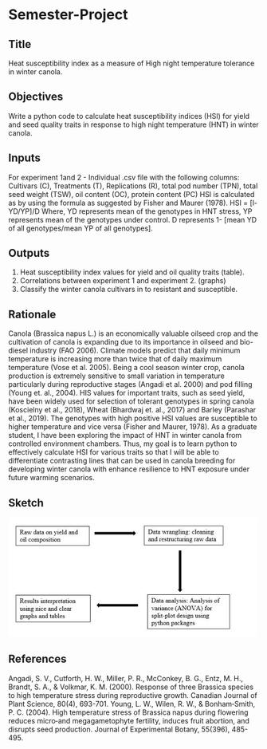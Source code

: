 # Semester-Project
## Title
Heat susceptibility index as a measure of High night temperature tolerance in winter canola.  
## Objectives
Write a python code to calculate heat susceptibility indices (HSI) for yield and seed quality traits in response to high night temperature (HNT) in winter canola.
## Inputs
For experiment 1and 2 - Individual .csv file with the following columns: Cultivars (C), Treatments (T), Replications (R), total pod number (TPN), total seed weight (TSW), oil content (OC), protein content (PC)
HSI is calculated as by using the formula as suggested by Fisher and Maurer (1978). 
HSI = [l-YD/YP]/D
Where, YD represents mean of the genotypes in HNT stress, YP represents mean of the genotypes under control. D represents 1- [mean YD of all genotypes/mean YP of all genotypes].


## Outputs
1.	Heat susceptibility index values for yield and oil quality traits (table).
2.	Correlations between experiment 1 and experiment 2. (graphs)
3.	Classify the winter canola cultivars in to resistant and susceptible.


## Rationale
Canola (Brassica napus L.) is an economically valuable oilseed crop and the cultivation of canola is expanding due to its importance in oilseed and bio-diesel industry (FAO 2006). Climate models predict that daily minimum temperature is increasing more than twice that of daily maximum temperature (Vose et al. 2005). Being a cool season winter crop, canola production is extremely sensitive to small variation in temperature particularly during reproductive stages (Angadi et al. 2000) and pod filling (Young et. al., 2004). HIS values for important traits, such as seed yield, have been widely used for selection of tolerant genotypes in spring canola (Koscielny et al., 2018), Wheat (Bhardwaj et. al., 2017) and Barley (Parashar et al., 2019).  The genotypes with high positive HSI values are susceptible to higher temperature and vice versa (Fisher and Maurer, 1978). As a graduate student, I have been exploring the impact of HNT in winter canola from controlled environment chambers. Thus, my goal is to learn python to effectively calculate HSI for various traits so that I will be able to differentiate contrasting lines that can be used in canola breeding for developing winter canola with enhance resilience to HNT exposure under future warming scenarios.



## Sketch
<img src="Sketch.jpg" alt="Sketch" width="500"/>

## References
Angadi, S. V., Cutforth, H. W., Miller, P. R., McConkey, B. G., Entz, M. H., Brandt, S. A., & Volkmar, K. M. (2000). Response of three Brassica species to high temperature stress during reproductive growth. Canadian Journal of Plant Science, 80(4), 693-701. 
Young, L. W., Wilen, R. W., & Bonham‐Smith, P. C. (2004). High temperature stress of Brassica napus during flowering reduces micro‐and megagametophyte fertility, induces fruit abortion, and disrupts seed production. Journal of Experimental Botany, 55(396), 485-495. 

